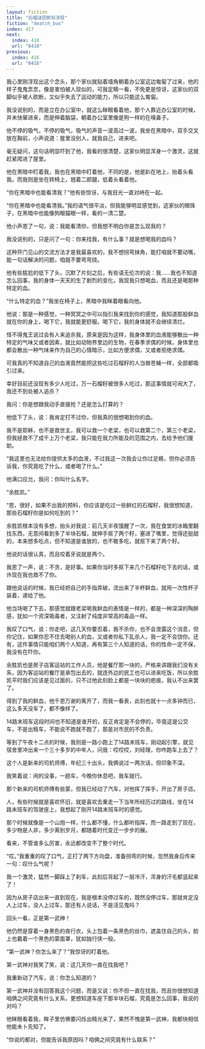 ```yaml
---
layout: fiction
title: "石榴谜团即将浮现"
fiction: "deatch_bus"
index: 417
next:
  index: 418
  url: "0418"
previous:
  index: 416
  url: "0416"
---
```

我心里刚浮现出这个念头，那个家伙就贴着墙角朝着办公室这边匍匐了过来，他的样子鬼鬼祟祟，像是害怕被人现似的，可我定睛一看，不免更是惊讶，这家伙的双脚似乎被人砍断，又似乎失去了运动的能力，所以只能这么匍匐。

我没说别的，而是立在办公室中，就这么眯眼看着他，那个人靠近办公室的时候，并未快窜进来，而是伸着脑袋，朝着办公室里像是狗一样的在嗅鼻子。

他不停的吸气，不停的吸气，吸气的声音一波高过一波，我坐在黑暗中，双手交叉放在胸前，小声说道：屋里没别人，就我自己，进来吧。

毫无疑问，这句话明显吓到了他，我看的很清楚，这家伙明显浑身一个激灵，这就赶紧爬进了屋里。

他在黑暗中盯着我，我也在黑暗中盯着他，不同的是，他是趴在地上，抬着头看我。而我则是坐在转椅上，翘着二郎腿，低着头看着他。

“你在黑暗中也能看清我？”他有些惊讶，与我目光一直对峙在一起。

“你在黑暗中也能看清我。”我的语气很平淡，但我能够明显感觉到，这家伙的眼珠子，在黑暗中也能像狗眼猫眼一样，看的一清二楚。

他小声恩了一句，说：我能看清你，但我想不明白你是怎么现我的？

我没说别的，只是问了一句：你来找我，有什么事？就是想喝我的血吗？

这种开门见山的交流方法才是我最喜欢的，我不想拐弯抹角，能打咱就不要动嘴，能一句话解决的问题，咱就不要弯弯绕。

他有些尴尬的低下了头，沉默了片刻之后，有些语无伦次的说：我……我也不知道怎么回事，我的身体一天天的生了剧烈的变化，我现我只想喝血，而且还是喝那种特定的血。

“什么特定的血？”我坐在椅子上，黑暗中我眯着眼看向他。

他说：那是一种感觉，一种冥冥之中可以指引我来找到你的感觉，我知道那股鲜血就在你的身上，喝下它，我就能更舒服。喝下它，我的身体就不会继续溃烂。

怪不得鬼王说过会有人来追杀我，原来是因为这样，我身体里的血液能够散出一种特定的气味又或者因素，就比如动物界里边的生物，在春季求偶的时候，身体里也都会散出一种气味来作为自己的心情暗示，比如方便求偶，又或者拒绝求偶。

可我真的不知道自己的血液竟然能把这些吃过石榴籽的人当做苍蝇一样，全部都吸引过来。

幸好目前还没现有多少人吃过，万一石榴籽被很多人吃过，那这事情就可闹大了，我还不到处被人追杀？

我问：你是想跟我动手直接抢？还是怎么打算的？

他低下了头，说：我肯定打不过你，但我真的很想喝到你的血。

我不是耶稣，也不是救世主，我可以救一个老梁，也可以救第二个，第三个老梁，但我拯救不了成千上万个老梁，我只能在我力所能及的范围之内，去给予他们援助。

“我这里也无法给你提供太多的血液，不过我这一次我会让你过足瘾，但你必须告诉我，你究竟吃了什么，或者喝了什么。”

他满口应允，我问：你叫什么名字。

“余胜凯。”

“恩，很好，如果不出我的预料，你应该是吃过一些鲜红的石榴籽，我很想知道，那些石榴籽你是如何吃到的？”

余胜凯根本没有多想，抬头对我说：前几天半夜饿醒了一次，我在食堂的冰箱里翻找东西，无意间看到多了半块石榴，就伸手抠了两个籽，塞进了嘴里，觉得还挺甜的，本来想多吃点，但不知道是谁放的，也不敢多吃，就抠下来了两个籽。

他说的话很认真，而且咬着牙说就是两个。

我恩了一声，说：不贪，是好事。如果你当时多抠下来几个石榴籽吃下去的话，或许现在我也救不了你。

跟他说话的时候，我已经把自己的手指弄破，流出来了半杯鲜血，就用一次性杯子装着，递给了他。

他当场喝了下去，那感觉就跟老梁喝我鲜血的表情是一样的，都是一种深深的陶醉感，犹如一个资深吸毒者，又注射了纯度非常高的毒品一样。

我叹了口气，说：你走吧，这几天你要忍着，我不杀你，也不会泄露这个消息，但你记住，如果你忍不住去喝别人的血，又或者你私下乱杀人，我一定不会饶你。还有，这件事情只能咱们两个人知道，再有第三个人知道的话，你的性命一定不保，我没有在吓你。

余胜凯也是房子店客运站的工作人员，他是餐厅那一块的，严格来讲跟我们没有关系，因为客运站的餐厅是承包出去的，就连外边的民工也可以进来吃饭，所以余胜凯平时我们应该是见过面的，只不过他此刻脸上都是一块块的疤痕，我认不出来罢了。

得到了我的鲜血，他千恩万谢的离开了，而我一看表，此刻也就十一点多钟而已，这么多天没车了，都不像样了。

14路末班车这段时间也不知道是谁开的，反正肯定是不会停的，毕竟这是公交车，不是出租车，不能说不跑就不跑了，那是对市民的不负责。

等到了午夜十二点的时候，我则是一路小跑上了14路末班车，刚动起引擎，就见宿舍里冲出来一个三十多岁的中年人，问我：哎哎哎，刘经理，你咋跑车上去了？

这个人是新来的司机师傅，年纪三十出头，我俩说过一两次话，但印象不深。

我笑着说：闲的没事，一趟车，今晚你休息吧，我车就行。

那个新来的司机师傅有些蒙，但我已经动了汽车，对他挥了挥手，开出了房子店。

人，有些时候就是喜欢怀旧，就是喜欢去重走一下当年所经历过的路线，坐在14路末班车的驾驶座上，我想起了刚开14路末班车时的感觉。

那个时候就像是一个山炮一样，什么都不懂，什么都听指挥，而一路走到了现在，多少物是人非，多少离别岁月，都随着时代变迁一步步的展。

看来，不管谁多么厉害，永远都改变不了整个时代。

“哎。”我重重的叹了口气，正打了两下方向盘，准备拐弯的时候，忽然我身后传来一句：叹什么气呢？

我一个激灵，猛然一脚踩上了刹车，此刻后背起了一层冷汗，浑身的汗毛都竖起来了！

因为从房子店出来一直到现在，我是根本没停过车的，既然没停过车，那就肯定没人上过车，没人上过车，那还有人说话，不是活见鬼吗？

回头一看，正是第一武神！

他仍然是穿着一身黑色的夜行衣，头上包着一条黑色的丝巾，遮盖住自己的头，脸上也戴着一个黑色的蒙面罩，犹如独行侠一般。

“第一武神？你怎么来了？”我惊讶的盯着他。

第一武神对我笑了笑，说：这几天你一直在找我吧？

我重新动了汽车，说：你怎么知道的？

第一武神并没有回答我这个问题，而是又说：你不但一直在找我，而且你很想知道咱俩之间究竟有什么关系，更想知道车座下那半块石榴，究竟是怎么回事，我说的对吗？

他眯眼看着我，眸子里仿佛要闪烁出精光来了，果然不愧是第一武神，我都快相信他能未卜先知了。

“你说的都对，但能告诉我原因吗？咱俩之间究竟有什么联系？”